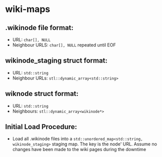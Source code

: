 # wiki-maps

## .wikinode file format:
- URL: `char[], NULL`
- Neighbour URLS: `char[], NULL` repeated until EOF

## wikinode_staging struct format:
- URL: `std::string`
- Neighbour URLs: `stl::dynamic_array<std::string>`

## wiknode struct format:
- URL: `std::string`
- Neighbours: `stl::dynamic_array<wikinode*>`

## Initial Load Procedure:
- Load all .wikinode files into a `std::unordered_map<std::string, wikinode_staging>` staging map. The key is the node' URL. Assume no changes have been made to the wiki pages during the downtime